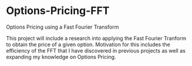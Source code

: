 # Options-Pricing-FFT
Options Pricing using a Fast Fourier Transform

This project will include a research into applying the Fast Fourier Tranform to obtain the price of a given option. Motivation for this includes the efficiency of the FFT that I have discovered in previous projects as well as expanding my knowledge on Options Pricing.
